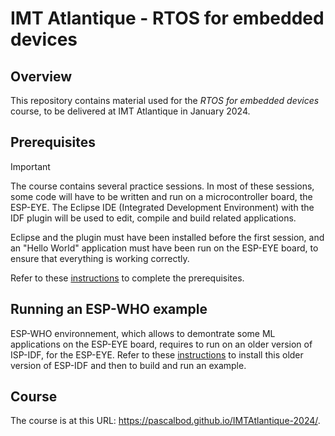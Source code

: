 # IMT Atlantique - RTOS for embedded devices

## Overview

This repository contains material used for the *RTOS for embedded devices* course, to be delivered at IMT Atlantique in January 2024.

## Prerequisites

> [!IMPORTANT]
> 
> The course contains several practice sessions. In most of these sessions, some code will have to be written and run on a microcontroller board, the ESP-EYE. The Eclipse IDE (Integrated Development Environment) with the IDF plugin will be used to edit, compile and build related applications.
> 
> Eclipse and the plugin must have been installed before the first session, and an "Hello World" application must have been run on the ESP-EYE board, to ensure that everything is working correctly.

Refer to these [instructions](prerequisites_instructions.md) to complete the prerequisites.

## Running an ESP-WHO example

ESP-WHO environnement, which allows to demontrate some ML applications on the ESP-EYE board, requires to run on an older version of ISP-IDF, for the ESP-EYE. Refer to these [instructions](esp_who_instructions.md) to install this older version of ESP-IDF and then to build and run an example.

## Course

The course is at this URL: https://pascalbod.github.io/IMTAtlantique-2024/.